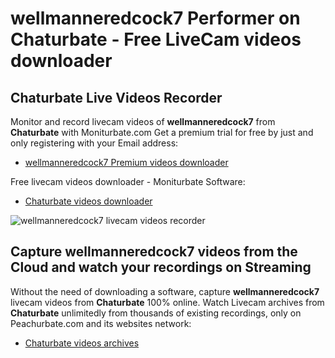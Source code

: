 # wellmanneredcock7 Performer on Chaturbate - Free LiveCam videos downloader

## Chaturbate Live Videos Recorder

Monitor and record livecam videos of **wellmanneredcock7** from **Chaturbate** with Moniturbate.com
Get a premium trial for free by just and only registering with your Email address:
* [wellmanneredcock7 Premium videos downloader](https://moniturbate.com/request-demo-licence-key.html)

Free livecam videos downloader - Moniturbate Software:
* [Chaturbate videos downloader](https://moniturbate.com/moniturbate-download-software.html)

![wellmanneredcock7 livecam videos recorder](https://peachurnet.com/templates/moniturbate-software.png)


## Capture wellmanneredcock7 videos from the Cloud and watch your recordings on Streaming

Without the need of downloading a software, capture **wellmanneredcock7** livecam videos from **Chaturbate** 100% online.
Watch Livecam archives from **Chaturbate** unlimitedly from thousands of existing recordings, only on Peachurbate.com and its websites network:
* [Chaturbate videos archives](https://peachurnet.com/)
